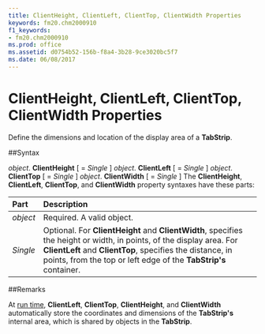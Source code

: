 ```yaml
---
title: ClientHeight, ClientLeft, ClientTop, ClientWidth Properties
keywords: fm20.chm2000910
f1_keywords:
- fm20.chm2000910
ms.prod: office
ms.assetid: d0754b52-156b-f8a4-3b28-9ce3020bc5f7
ms.date: 06/08/2017
---
```



# ClientHeight, ClientLeft, ClientTop, ClientWidth Properties



Define the dimensions and location of the display area of a  **TabStrip**.

##Syntax

_object_. **ClientHeight** [ = _Single_ ]
 _object_. **ClientLeft** [ = _Single_ ]
 _object_. **ClientTop** [ = _Single_ ]
 _object_. **ClientWidth** [ = _Single_ ]
The  **ClientHeight**, **ClientLeft**, **ClientTop**, and **ClientWidth** property syntaxes have these parts:


|**Part**|**Description**|
|:-----|:-----|
| _object_|Required. A valid object.|
| _Single_|Optional. For  **ClientHeight** and **ClientWidth**, specifies the height or width, in points, of the display area. For **ClientLeft** and **ClientTop**, specifies the distance, in points, from the top or left edge of the **TabStrip's** container.|

##Remarks

At [run time](../../Glossary/vbe-glossary.md),  **ClientLeft**, **ClientTop**, **ClientHeight**, and **ClientWidth** automatically store the coordinates and dimensions of the **TabStrip's** internal area, which is shared by objects in the **TabStrip**.

